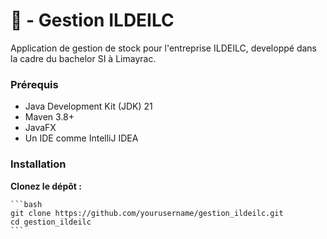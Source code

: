 # 📜 - Gestion ILDEILC 

Application de gestion de stock pour l'entreprise ILDEILC, developpé dans la cadre du bachelor SI à Limayrac.<br>

### Prérequis

- Java Development Kit (JDK) 21
- Maven 3.8+
- JavaFX
- Un IDE comme IntelliJ IDEA

### Installation

**Clonez le dépôt :**

    ```bash
    git clone https://github.com/yourusername/gestion_ildeilc.git
    cd gestion_ildeilc
    ```